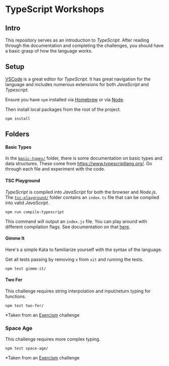 # TypeScript Workshops

## Intro

This repository serves as an introduction to *TypeScript*. After reading through the documentation and completing the challenges, you should have a basic grasp of how the language works.

## Setup

[VSCode](code.visualstudio.com/download) is a great editor for *TypeScript*. It has great navigation for the language and includes numerous extensions for both *JavaScript* and *Typescript*.

Ensure you have `npm` installed via [Homebrew](https://changelog.com/posts/install-node-js-with-homebrew-on-os-x) or via [Node](https://nodejs.org/en/download/).

Then install local packages from the root of the project.
```shell
npm install
```

## Folders

#### Basic Types

In the [`basic-types/`](./basic-types/) folder, there is some documentation on basic types and data structures. These come from https://www.typescriptlang.org/. Go through each file and experiment with the code.

#### TSC Playground

*TypeScript* is compiled into *JavaScript* for both the browser and *Node.js*. The [`tsc-playground/`](./tsc-playground) folder contains an `index.ts` file that can be compiled into valid *JavaScript*.

```shell
npm run compile-typescript
```

This command will output an `index.js` file. You can play around with different compilation flags. See documentation on that [here](https://www.typescriptlang.org/docs/handbook/compiler-options.html).

#### Gimme It

Here's a simple Kata to familiarize yourself with the syntax of the language.

Get all tests passing by removing `x` from `xit` and running the tests.

```shell
npm test gimme-it/
```

#### Two Fer

This challenge requires string interpolation and input/return typing for functions.

```shell
npm test two-fer/
```

*Taken from an [Exercism](https://exercism.io/) challenge

### Space Age

This challenge requires more complex typing.

```shell
npm test space-age/
```

*Taken from an [Exercism](https://exercism.io/) challenge
